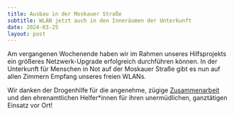 ```yaml
---
title: Ausbau in der Moskauer Straße
subtitle: WLAN jetzt auch in den Inneräumen der Unterkunft
date: 2024-03-25
layout: post
---
```


Am vergangenen Wochenende haben wir im Rahmen unseres Hilfsprojekts ein größeres Netzwerk-Upgrade erfolgreich durchführen können. In der Unterkunft für Menschen in Not auf der Moskauer Straße gibt es nun auf allen Zimmern Empfang unseres freien WLANs.

Wir danken der Drogenhilfe für die angenehme, zügige [Zusammenarbeit](https://www.drogenhilfe.eu/cms/index.php/aktuelles/150-ausbau-freifunk-nub-moskauerstrasse) und den ehrenamtlichen Helfer\*innen für ihren unermüdlichen, ganztätigen Einsatz vor Ort!
